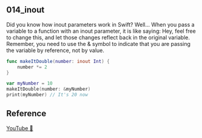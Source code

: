 ## 014_inout

Did you know how inout parameters work in Swift? Well... When you pass a variable to a function with an inout parameter, it is like saying: Hey, feel free to change this, and let those changes reflect back in the original variable. Remember, you need to use the & symbol to indicate that you are passing the variable by reference, not by value.

```swift
func makeItDouble(number: inout Int) {
    number *= 2
}

var myNumber = 10
makeItDouble(number: &myNumber)
print(myNumber) // It's 20 now
```

## Reference

[YouTube 👀](https://youtube.com/shorts/rNdQe4cYaNQ?feature=share)